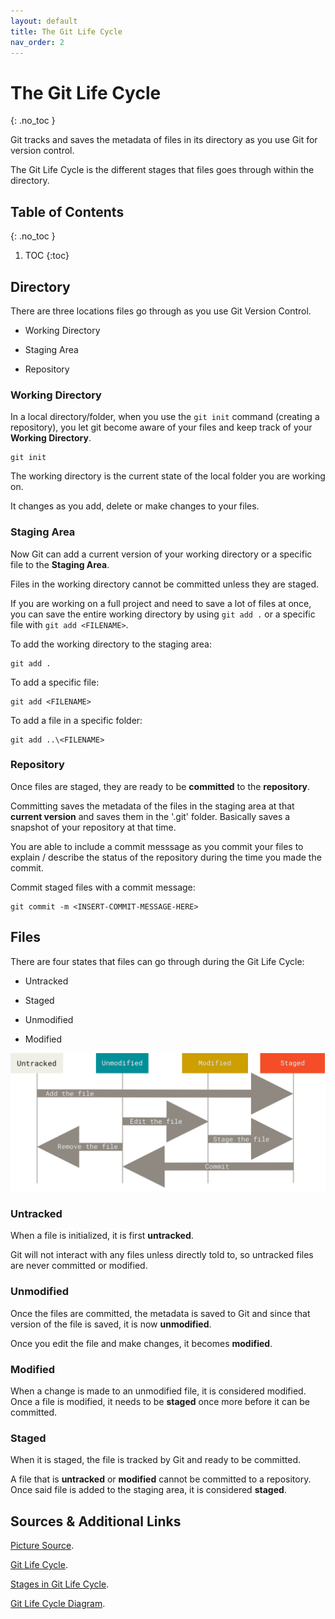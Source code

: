 ```yaml
---
layout: default
title: The Git Life Cycle
nav_order: 2
---
```


<!-- prettier-ignore-start -->

# The Git Life Cycle 
{: .no_toc }

Git tracks and saves the metadata of files in its directory as you use Git for version control. 

The Git Life Cycle is the different stages that files goes through within the directory.

## Table of Contents
{: .no_toc }

1. TOC
{:toc}

<!-- prettier-ignore-end -->

## Directory

There are three locations files go through as you use Git Version Control.

- Working Directory

- Staging Area

- Repository

### Working Directory

In a local directory/folder, when you use the `git init` command (creating a repository), you let git become aware of your files and keep track of your **Working Directory**.

```
git init
```

The working directory is the current state of the local folder you are working on.

 It changes as you add, delete or make changes to your files.

### Staging Area

Now Git can add a current version of your working directory or a specific file to the **Staging Area**.

Files in the working directory cannot be committed unless they are staged.

If you are working on a full project and need to save a lot of files at once, you can save the entire working directory by using `git add .` or a specific file with `git add <FILENAME>`.

To add the working directory to the staging area:
```
git add .
```

To add a specific file:
```
git add <FILENAME>
```

To add a file in a specific folder:
```
git add ..\<FILENAME>
```

### Repository

Once files are staged, they are ready to be **committed** to the **repository**.

Committing saves the metadata of the files in the staging area at that **current version** and saves them in the '.git' folder. Basically saves a snapshot of your repository at that time.

You are able to include a commit messsage as you commit your files to explain / describe the status of the repository during the time you made the commit.


Commit staged files with a commit message:
```
git commit -m <INSERT-COMMIT-MESSAGE-HERE>
```

## Files

There are four states that files can go through during the Git Life Cycle:

- Untracked

- Staged

- Unmodified

- Modified

![The Git Life Cycle](lifecycle.png)

### Untracked

When a file is initialized, it is first **untracked**.

Git will not interact with any files unless directly told to, so untracked files are never committed or modified.

### Unmodified

Once the files are committed, the metadata is saved to Git and since that version of the file is saved, it is now **unmodified**.

Once you edit the file and make changes, it becomes **modified**.

### Modified

When a change is made to an unmodified file, it is considered modified. Once a file is modified, it needs to be **staged** once more before it can be committed.

### Staged

When it is staged, the file is tracked by Git and ready to be committed.

A file that is **untracked** or **modified** cannot be committed to a repository. Once said file is added to the staging area, it is considered **staged**.

## Sources & Additional Links

[Picture Source](https://git-scm.com/book/en/v2/Git-Basics-Recording-Changes-to-the-Repository).

[Git Life Cycle](https://www.geeksforgeeks.org/git/git-life-cycle).

[Stages in Git Life Cycle](https://www.toolsqa.com/git/git-life-cycle).

[Git Life Cycle Diagram](https://www.tutorialspoint.com/git/git_life_cycle.htm).
